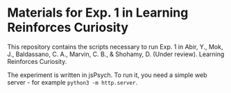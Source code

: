 # Materials for Exp. 1 in Learning Reinforces Curiosity
This repository contains the scripts necessary to run Exp. 1 in Abir, Y., Mok, J., Baldassano, C. A., Marvin, C. B., & Shohamy, D. (Under review). Learning Reinforces Curiosity.

The experiment is written in jsPsych. To run it, you need a simple web server - for example `python3 -m http.server`.
